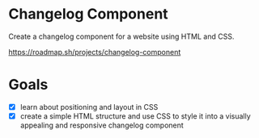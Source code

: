 # Changelog Component

Create a changelog component for a website using HTML and CSS.

https://roadmap.sh/projects/changelog-component

# Goals

- [x] learn about positioning and layout in CSS
- [x] create a simple HTML structure and use CSS to style it into a visually appealing and responsive changelog component
